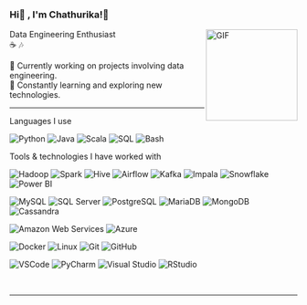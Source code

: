### Hi👋 , I'm Chathurika!🐧 

<img align="right" alt="GIF" height="160px" src="https://user-images.githubusercontent.com/74038190/216655818-2e7b9a31-49bf-4744-85a8-db8a2577c45c.gif" />

Data Engineering Enthusiast<br/>
☕ 🎶<br/>

🌼 Currently working on projects involving data engineering.<br/>
🔎 Constantly learning and exploring new technologies.<br/>

---
Languages I use

![Python](https://img.shields.io/badge/-Python-000000?style=flat&logo=python)
![Java](https://img.shields.io/badge/-Java-000000?style=flat&logo=java)
![Scala](https://img.shields.io/badge/-Scala-000000?style=flat&logo=scala)
![SQL](https://img.shields.io/badge/-SQL-000000?style=flat&logo=sqlite)
![Bash](https://img.shields.io/badge/-Bash-000000?style=flat&logo=gnu-bash)

Tools & technologies I have worked with

![Hadoop](https://img.shields.io/badge/-Hadoop-222222?style=flat&logo=apache-hadoop)
![Spark](https://img.shields.io/badge/-Spark-222222?style=flat&logo=apache-spark)
![Hive](https://img.shields.io/badge/-Hive-222222?style=flat&logo=apache-hive)
![Airflow](https://img.shields.io/badge/-Airflow-222222?style=flat&logo=apache-airflow)
![Kafka](https://img.shields.io/badge/-Kafka-222222?style=flat&logo=apache-kafka)
![Impala](https://img.shields.io/badge/-Impala-222222?style=flat&logo=apache-impala)
![Snowflake](https://img.shields.io/badge/-Snowflake-222222?style=flat&logo=snowflake)
![Power BI](https://img.shields.io/badge/-Power%20BI-222222?style=flat&logo=power-bi)

![MySQL](https://img.shields.io/badge/-MySQL-222222?style=flat&logo=mysql)
![SQL Server](https://img.shields.io/badge/-SQL%20Server-222222?style=flat&logo=microsoft-sql-server)
![PostgreSQL](https://img.shields.io/badge/-PostgreSQL-222222?style=flat&logo=postgresql)
![MariaDB](https://img.shields.io/badge/-MariaDB-222222?style=flat&logo=mariadb)
![MongoDB](https://img.shields.io/badge/-MongoDB-222222?style=flat&logo=mongodb)
![Cassandra](https://img.shields.io/badge/-Cassandra-222222?style=flat&logo=apache-cassandra)

![Amazon Web Services](https://img.shields.io/badge/-Amazon%20Web%20Services-222222?style=flat&logo=amazon-aws)
![Azure](https://img.shields.io/badge/-Azure-222222?style=flat&logo=microsoft-azure)

![Docker](https://img.shields.io/badge/-Docker-222222?style=flat&logo=docker)
![Linux](https://img.shields.io/badge/-Linux-222222?style=flat&logo=linux&logoColor=FCC624)
![Git](https://img.shields.io/badge/-Git-222222?style=flat&logo=git&logoColor=F05032)
![GitHub](https://img.shields.io/badge/-GitHub-222222?style=flat&logo=github&logoColor=181717)

![VSCode](https://img.shields.io/badge/-VSCode-222222?style=flat&logo=visual-studio-code)
![PyCharm](https://img.shields.io/badge/-PyCharm-222222?style=flat&logo=jetbrains)
![Visual Studio](https://img.shields.io/badge/-Visual%20Studio-222222?style=flat&logo=visual-studio)
![RStudio](https://img.shields.io/badge/-RStudio-222222?style=flat&logo=rstudio)

<br/>

---
